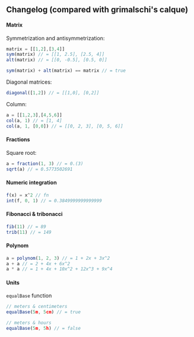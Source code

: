 ## Changelog (compared with grimalschi's calque)

#### Matrix
Symmetrization and antisymmetrization:
```js
matrix = [[1,2],[3,4]]
sym(matrix) // = [[1, 2.5], [2.5, 4]]
alt(matrix) // = [[0, -0.5], [0.5, 0]]

sym(matrix) + alt(matrix) == matrix // = true
```

Diagonal matrices:
```js
diagonal([1,2]) // = [[1,0], [0,2]]
```

Column:
```js
a = [[1,2,3],[4,5,6]]
col(a, 1) // = [1, 4]
col(a, 1, [0,0]) // = [[0, 2, 3], [0, 5, 6]]
```

#### Fractions
Square root:
```js
a = fraction(1, 3) // = 0.(3)
sqrt(a) // = 0.5773502691
```

#### Numeric integration
```js
f(x) = x^2 // fn
int(f, 0, 1) // = 0.3849999999999999
```

#### Fibonacci & tribonacci
```js
fib(11) // = 89
trib(11) // = 149
```

#### Polynom
```js
a = polynom(1, 2, 3) // = 1 + 2x + 3x^2
a + a // = 2 + 4x + 6x^2
a * a // = 1 + 4x + 10x^2 + 12x^3 + 9x^4
```

#### Units
`equalBase` function
```js
// meters & centimeters
equalBase(5m, 5cm) // = true

// meters & hours
equalBase(5m, 5h) // = false
```
